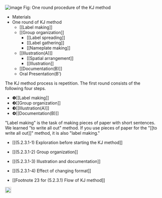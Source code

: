 
![image](https://gyazo.com/57b9ac8679fa8fc1c229a54b6bcf4aeb/thumb/1000)
Fig: One round procedure of the KJ method
- Materials
- One round of KJ method
    - [[Label making]]
    - [[Group organization]]
        - [[Label spreading]]
        - [[Label gathering]]
        - [[Nameplate making]]
    - [[Illustration(A)]]
        - [[Spatial arrangement]]
        - [[Illustration]]
    - [[Documentation(B)]]
    - Oral Presentation(B')

The KJ method process is repetition. The first round consists of the following four steps.

- ❶[[Label making]]
- ❷[[Group organization]]
- ❸[[Illustration(A)]]
- ❹[[Documentation(B)]]

"Label making" is the task of making pieces of paper with short sentences. We learned "to write all out" method. If you use pieces of paper for the "[[to write all out]]" method, it is also "label making."

- [[(5.2.3.1-1) Exploration before starting the KJ method]]
- [[(5.2.3.1-2) Group organization]]
- [[(5.2.3.1-3) Illustration and documentation]]
- [[(5.2.3.1-4) Effect of changing format]]

- [[Footnote 23 for (5.2.3.1) Flow of KJ method]]

<img src='https://scrapbox.io/api/pages/nishio/en/icon' alt='en.icon' height="19.5"/>
